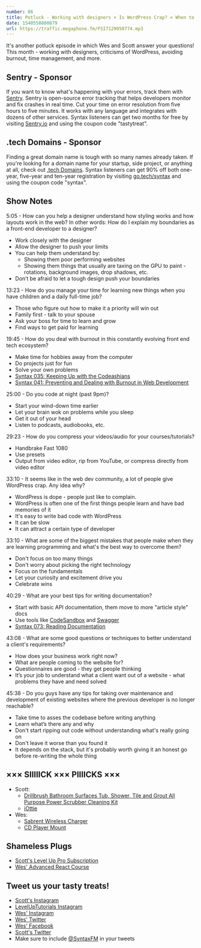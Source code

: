 ```yaml
---
number: 86
title: Potluck - Working with designers × Is WordPress Crap? × When to stop working × More
date: 1540558800879
url: https://traffic.megaphone.fm/FSI7129050774.mp3
---
```


It's another potluck episode in which Wes and Scott answer your questions! This month - working with designers, criticisms of WordPress, avoiding burnout, time management, and more.

## Sentry - Sponsor

If you want to know what's happening with your errors, track them with [Sentry](https://sentry.io/). Sentry is open-source error tracking that helps developers monitor and fix crashes in real time. Cut your time on error resolution from five hours to five minutes. It works with any language and integrates with dozens of other services. Syntax listeners can get two months for free by visiting [Sentry.io](https://sentry.io/) and using the coupon code "tastytreat".

## .tech Domains - Sponsor

Finding a great domain name is tough with so many names already taken. If you're looking for a domain name for your startup, side project, or anything at all, check out [.tech Domains](https://get.tech). Syntax listeners can get 90% off both one-year, five-year and ten-year registration by visiting [go.tech/syntax](https://go.tech/syntax) and using the coupon code "syntax".

## Show Notes

5:05 - How can you help a designer understand how styling works and how layouts work in the web? In other words: How do I explain my boundaries as a front-end developer to a designer?

* Work closely with the designer
* Allow the designer to push your limits
* You can help them understand by:
  * Showing them poor performing websites
  * Showing them things that usually are taxing on the GPU to paint - rotations, background images, drop shadows, etc.
* Don’t be afraid to let a tough design push your boundaries

13:23 - How do you manage your time for learning new things when you have children and a daily full-time job?

* Those who figure out how to make it a priority will win out
* Family first - talk to your spouse
* Ask your boss for time to learn and grow
* Find ways to get paid for learning

19:45 - How do you deal with burnout in this constantly evolving front end tech ecosystem?

* Make time for hobbies away from the computer
* Do projects just for fun
* Solve your own problems
* [Syntax 035: Keeping Up with the Codeashians](https://syntax.fm/show/035/keeping-up-with-the-codeashians-dealing-with-our-fast-paced-industry)
* [Syntax 041: Preventing and Dealing with Burnout in Web Development](https://syntax.fm/show/041/preventing-and-dealing-with-burnout-in-web-development)

25:00 - Do you code at night (past 9pm)?

* Start your wind-down time earlier
* Let your brain wok on problems while you sleep
* Get it out of your head
* Listen to podcasts, audiobooks, etc.

29:23 - How do you compress your videos/audio for your courses/tutorials?

* Handbrake Fast 1080
* Use presets
* Output from video editor, rip from YouTube, or compress directly from video editor

33:10 - It seems like in the web dev community, a lot of people give WordPress crap. Any idea why?

* WordPress is dope - people just like to complain.
* WordPress is often one of the first things people learn and have bad memories of it
* It's easy to write bad code with WordPress
* It can be slow
* It can attract a certain type of developer

33:10 - What are some of the biggest mistakes that people make when they are learning programming and what's the best way to overcome them?

* Don't focus on too many things
* Don't worry about picking the right technology
* Focus on the fundamentals
* Let your curiosity and excitement drive you
* Celebrate wins

40:29 - What are your best tips for writing documentation?

* Start with basic API documentation, them move to more "article style" docs
* Use tools like [CodeSandbox](https://codesandbox.io/) and [Swagger](https://swagger.io/)
* [Syntax 073: Reading Documentation](https://syntax.fm/show/073/hasty-treat-reading-documentation)

43:08 - What are some good questions or techniques to better understand a client's requirements?

* How does your business work right now?
* What are people coming to the website for?
* Questionnaires are good - they get people thinking
* It’s your job to understand what a client want out of a website - what problems they have and need solved

45:38 - Do you guys have any tips for taking over maintenance and development of existing websites where the previous developer is no longer reachable?

* Take time to asses the codebase before writing anything
* Learn what’s there any and why
* Don't start ripping out code without understanding what's really going on
* Don't leave it worse than you found it
* It depends on the stack, but it's probably worth giving it an honest go before re-writing the whole thing

## ××× SIIIIICK ××× PIIIICKS ×××

* Scott:
  * [Drillbrush Bathroom Surfaces Tub, Shower, Tile and Grout All Purpose Power Scrubber Cleaning Kit](https://amzn.to/2PASzxK)
  * [iOttie](https://amzn.to/2yOj2B5)
* Wes:
  * [Sabrent Wireless Charger](https://amzn.to/2Eng8ce)
  * [CD Player Mount](https://amzn.to/2pWCB5P)

## Shameless Plugs

* [Scott's Level Up Pro Subscription](https://LevelUpTutorials.com/pro)
* [Wes' Advanced React Course](https://advancedreact.com/)

## Tweet us your tasty treats!

* [Scott's Instagram](https://www.instagram.com/stolinski/)
* [LevelUpTutorials Instagram](https://www.instagram.com/LevelUpTutorials/)
* [Wes' Instagram](https://www.instagram.com/wesbos/)
* [Wes' Twitter](https://twitter.com/wesbos)
* [Wes' Facebook](https://www.facebook.com/wesbos.developer)
* [Scott's Twitter](https://twitter.com/stolinski)
* Make sure to include [@SyntaxFM](https://twitter.com/SyntaxFM) in your tweets
